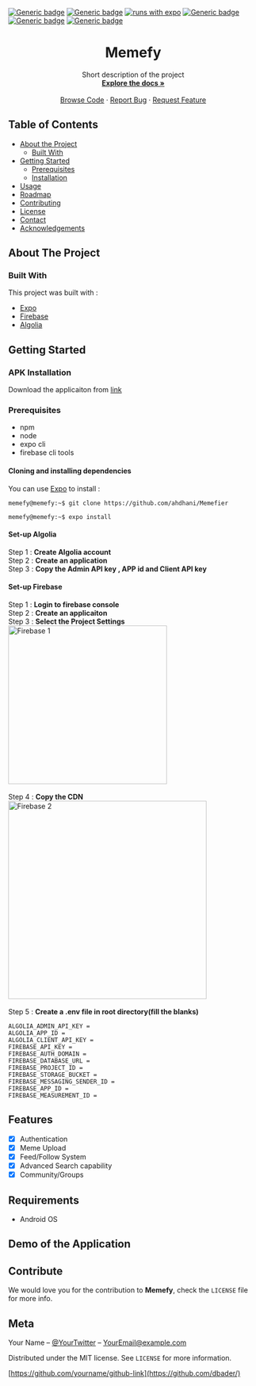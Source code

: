 [![Generic badge](https://img.shields.io/badge/version-0.0.1-<COLOR>.svg)](https://firebase.google.com/docs)
[![Generic badge](https://img.shields.io/badge/Firebase-7.15.0-<COLOR>.svg)](https://firebase.google.com/docs)
[![runs with expo](https://img.shields.io/badge/Runs%20with%20Expo-000.svg?style=flat-square&logo=EXPO&labelColor=f3f3f3&logoColor=000)](https://expo.io/)
[![Generic badge](https://img.shields.io/badge/build-pending-RED.svg)](https://firebase.google.com/docs)
[![Generic badge](https://img.shields.io/badge/License-MIT-BLUE.svg)](LICENSE)
[![Generic badge](https://img.shields.io/badge/platform-Android-BLUE.svg)]()

<p align="center">
  
  <h1 align="center">Memefy</h1>
  <p align="center">
      Short description of the project
      <br />
      <a href="https://github.com/ahdhani/Memefier/wiki"><strong>Explore the docs »</strong></a>
      <br />
      <br />
      <a href="https://github.com/ahdhani/Memefier">Browse Code</a>
      ·
      <a href="https://github.com/ahdhani/Memefier/issues">Report Bug</a>
      ·
      <a href="https://github.com/ahdhani/Memefier/issues">Request Feature</a>
  </p>
</p>

</center>

<!-- TABLE OF CONTENTS -->
## Table of Contents

* [About the Project](#about-the-project)
  * [Built With](#built-with)
* [Getting Started](#getting-started)
  * [Prerequisites](#prerequisites)
  * [Installation](#installation)
* [Usage](#usage)
* [Roadmap](#roadmap)
* [Contributing](#contributing)
* [License](#license)
* [Contact](#contact)
* [Acknowledgements](#acknowledgements)

<!-- ABOUT THE PROJECT -->
## About The Project



### Built With
This project was built with :
* [Expo](https://expo.io/)
* [Firebase](https://firebase.google.com/)
* [Algolia](https://www.algolia.com/)

<!-- GETTING STARTED -->
## Getting Started
### APK Installation
Download the applicaiton from [link](https://expo.io/)  
### Prerequisites
* npm
* node
* expo cli
* firebase cli tools
#### Cloning and installing dependencies
You can use [Expo](https://expo.io/) to install :

```console
memefy@memefy:~$ git clone https://github.com/ahdhani/Memefier
```
```console
memefy@memefy:~$ expo install
```
#### Set-up Algolia
Step 1 : **Create Algolia account**
</br>
Step 2 : **Create an application**
</br>
Step 3 : **Copy the Admin API key , APP id and Client API key**
#### Set-up Firebase
Step 1 : <b>Login to firebase console</b>
</br>
Step 2 : <b>Create an applicaiton</b>
</br>
Step 3 : <b>Select the Project Settings </b>
<img src="https://github.com/Sarathcani999/Memefier/blob/master/readme/screenshots/firebase_1.JPG" alt="Firebase 1" height="320">
</br>
</br>
Step 4 : <b>Copy the CDN</b>
<img src="https://github.com/Sarathcani999/Memefier/blob/master/readme/screenshots/firebase_2.JPG" alt="Firebase 2" height="400">
</br>
</br>
Step 5 : <b>Create a .env file in root directory(fill the blanks) </b>
```console
ALGOLIA_ADMIN_API_KEY = 
ALGOLIA_APP_ID = 
ALGOLIA_CLIENT_API_KEY = 
FIREBASE_API_KEY = 
FIREBASE_AUTH_DOMAIN = 
FIREBASE_DATABASE_URL = 
FIREBASE_PROJECT_ID = 
FIREBASE_STORAGE_BUCKET = 
FIREBASE_MESSAGING_SENDER_ID = 
FIREBASE_APP_ID = 
FIREBASE_MEASUREMENT_ID = 
```
## Features

- [x] Authentication
- [x] Meme Upload
- [x] Feed/Follow System
- [x] Advanced Search capability
- [x] Community/Groups

## Requirements

- Android OS

## Demo of the Application



## Contribute

We would love you for the contribution to **Memefy**, check the ``LICENSE`` file for more info.

## Meta

Your Name – [@YourTwitter](https://twitter.com/dbader_org) – YourEmail@example.com

Distributed under the MIT license. See ``LICENSE`` for more information.

[https://github.com/yourname/github-link](https://github.com/dbader/)
